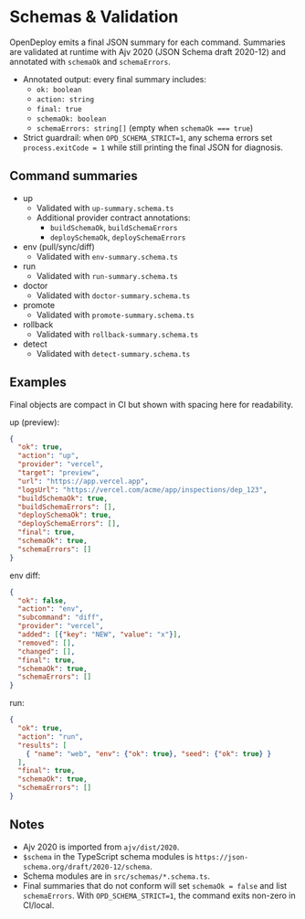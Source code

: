 # Schemas & Validation

OpenDeploy emits a final JSON summary for each command. Summaries are validated at runtime with Ajv 2020 (JSON Schema draft 2020-12) and annotated with `schemaOk` and `schemaErrors`.

- Annotated output: every final summary includes:
  - `ok: boolean`
  - `action: string`
  - `final: true`
  - `schemaOk: boolean`
  - `schemaErrors: string[]` (empty when `schemaOk === true`)
- Strict guardrail: when `OPD_SCHEMA_STRICT=1`, any schema errors set `process.exitCode = 1` while still printing the final JSON for diagnosis.

## Command summaries

- up
  - Validated with `up-summary.schema.ts`
  - Additional provider contract annotations:
    - `buildSchemaOk`, `buildSchemaErrors`
    - `deploySchemaOk`, `deploySchemaErrors`
- env (pull/sync/diff)
  - Validated with `env-summary.schema.ts`
- run
  - Validated with `run-summary.schema.ts`
- doctor
  - Validated with `doctor-summary.schema.ts`
- promote
  - Validated with `promote-summary.schema.ts`
- rollback
  - Validated with `rollback-summary.schema.ts`
- detect
  - Validated with `detect-summary.schema.ts`

## Examples

Final objects are compact in CI but shown with spacing here for readability.

up (preview):
```json
{
  "ok": true,
  "action": "up",
  "provider": "vercel",
  "target": "preview",
  "url": "https://app.vercel.app",
  "logsUrl": "https://vercel.com/acme/app/inspections/dep_123",
  "buildSchemaOk": true,
  "buildSchemaErrors": [],
  "deploySchemaOk": true,
  "deploySchemaErrors": [],
  "final": true,
  "schemaOk": true,
  "schemaErrors": []
}
```

env diff:
```json
{
  "ok": false,
  "action": "env",
  "subcommand": "diff",
  "provider": "vercel",
  "added": [{"key": "NEW", "value": "x"}],
  "removed": [],
  "changed": [],
  "final": true,
  "schemaOk": true,
  "schemaErrors": []
}
```

run:
```json
{
  "ok": true,
  "action": "run",
  "results": [
    { "name": "web", "env": {"ok": true}, "seed": {"ok": true} }
  ],
  "final": true,
  "schemaOk": true,
  "schemaErrors": []
}
```

## Notes

- Ajv 2020 is imported from `ajv/dist/2020`.
- `$schema` in the TypeScript schema modules is `https://json-schema.org/draft/2020-12/schema`.
- Schema modules are in `src/schemas/*.schema.ts`.
- Final summaries that do not conform will set `schemaOk = false` and list `schemaErrors`. With `OPD_SCHEMA_STRICT=1`, the command exits non-zero in CI/local.
